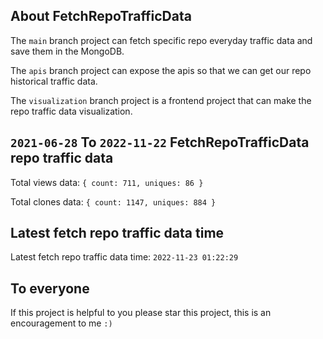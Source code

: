 ## About FetchRepoTrafficData

The `main` branch project can fetch specific repo everyday traffic data and save them in the MongoDB.

The `apis` branch project can expose the apis so that we can get our repo historical traffic data.

The `visualization` branch project is a frontend project that can make the repo traffic data visualization.

## `2021-06-28` To `2022-11-22` FetchRepoTrafficData repo traffic data

Total views data: `{ count: 711, uniques: 86 }`

Total clones data: `{ count: 1147, uniques: 884 }`

## Latest fetch repo traffic data time

Latest fetch repo traffic data time: `2022-11-23 01:22:29`

## To everyone

If this project is helpful to you please star this project, this is an encouragement to me `:)`



